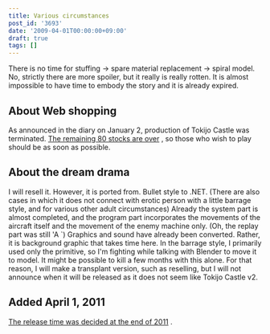 ```yaml
---
title: Various circumstances
post_id: '3693'
date: '2009-04-01T00:00:00+09:00'
draft: true
tags: []
---
```


There is no time for stuffing → spare material replacement → spiral model. No, strictly there are more spoiler, but it really is really rotten. It is almost impossible to have time to embody the story and it is already expired.

## About Web shopping

As announced in the diary on January 2, production of Tokijo Castle was terminated. [The remaining 80 stocks are over](http://e.danmaq.com/) , so those who wish to play should be as soon as possible.

## About the dream drama

I will resell it. However, it is ported from. Bullet style to .NET. (There are also cases in which it does not connect with erotic person with a little barrage style, and for various other adult circumstances) Already the system part is almost completed, and the program part incorporates the movements of the aircraft itself and the movement of the enemy machine only. (Oh, the replay part was still 'A `) Graphics and sound have already been converted. Rather, it is background graphic that takes time here. In the barrage style, I primarily used only the primitive, so I'm fighting while talking with Blender to move it to model. It might be possible to kill a few months with this alone. For that reason, I will make a transplant version, such as reselling, but I will not announce when it will be released as it does not seem like Tokijo Castle v2.

## Added April 1, 2011

[The release time was decided at the end of 2011](https://danmaq.com/3705) .
